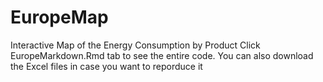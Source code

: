 # EuropeMap
Interactive Map of the Energy Consumption by Product
Click EuropeMarkdown.Rmd tab to see the entire code. You can also download the Excel files in case you want to reporduce it
